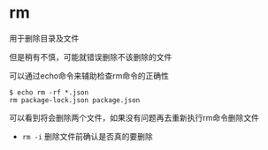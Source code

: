 # rm
用于删除目录及文件

但是稍有不慎，可能就错误删除不该删除的文件

可以通过echo命令来辅助检查rm命令的正确性
```
$ echo rm -rf *.json
rm package-lock.json package.json
```
可以看到将会删除两个文件，如果没有问题再去重新执行rm命令删除文件


- `rm -i` 删除文件前确认是否真的要删除

